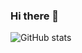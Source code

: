 ### Hi there 👋
![GitHub stats](https://github-readme-stats.vercel.app/api?username=fernandocanedo1&show_icons=true&theme=tokyonight)
<!--
**fernandocanedo1/fernandocanedo1** is a ✨ _special_ ✨ repository because its `README.md` (this file) appears on your GitHub profile.

Here are some ideas to get you started:

- 🔭 I’m currently working on ...
- 🌱 I’m currently learning ...
- 👯 I’m looking to collaborate on ...
- 🤔 I’m looking for help with ...
- 💬 Ask me about ...
- 📫 How to reach me: ...
- 😄 Pronouns: ...
- ⚡ Fun fact: ...
-->
